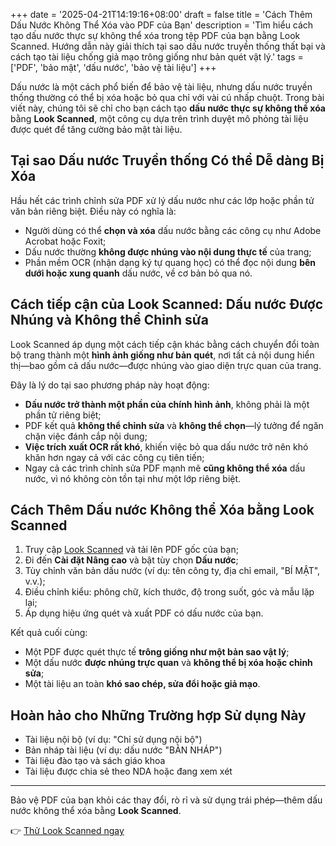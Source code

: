 +++
date = '2025-04-21T14:19:16+08:00'
draft = false
title = 'Cách Thêm Dấu Nước Không Thể Xóa vào PDF của Bạn'
description = 'Tìm hiểu cách tạo dấu nước thực sự không thể xóa trong tệp PDF của bạn bằng Look Scanned. Hướng dẫn này giải thích tại sao dấu nước truyền thống thất bại và cách tạo tài liệu chống giả mạo trông giống như bản quét vật lý.'
tags = ['PDF', 'bảo mật', 'dấu nước', 'bảo vệ tài liệu']
+++

Dấu nước là một cách phổ biến để bảo vệ tài liệu, nhưng dấu nước truyền thống thường có thể bị xóa hoặc bỏ qua chỉ với vài cú nhấp chuột. Trong bài viết này, chúng tôi sẽ chỉ cho bạn cách tạo **dấu nước thực sự không thể xóa** bằng **Look Scanned**, một công cụ dựa trên trình duyệt mô phỏng tài liệu được quét để tăng cường bảo mật tài liệu.

## Tại sao Dấu nước Truyền thống Có thể Dễ dàng Bị Xóa

Hầu hết các trình chỉnh sửa PDF xử lý dấu nước như các lớp hoặc phần tử văn bản riêng biệt. Điều này có nghĩa là:

- Người dùng có thể **chọn và xóa** dấu nước bằng các công cụ như Adobe Acrobat hoặc Foxit;
- Dấu nước thường **không được nhúng vào nội dung thực tế** của trang;
- Phần mềm OCR (nhận dạng ký tự quang học) có thể đọc nội dung **bên dưới hoặc xung quanh** dấu nước, về cơ bản bỏ qua nó.

## Cách tiếp cận của Look Scanned: Dấu nước Được Nhúng và Không thể Chỉnh sửa

Look Scanned áp dụng một cách tiếp cận khác bằng cách chuyển đổi toàn bộ trang thành một **hình ảnh giống như bản quét**, nơi tất cả nội dung hiển thị—bao gồm cả dấu nước—được nhúng vào giao diện trực quan của trang.

Đây là lý do tại sao phương pháp này hoạt động:

- **Dấu nước trở thành một phần của chính hình ảnh**, không phải là một phần tử riêng biệt;
- PDF kết quả **không thể chỉnh sửa** và **không thể chọn**—lý tưởng để ngăn chặn việc đánh cắp nội dung;
- **Việc trích xuất OCR rất khó**, khiến việc bỏ qua dấu nước trở nên khó khăn hơn ngay cả với các công cụ tiên tiến;
- Ngay cả các trình chỉnh sửa PDF mạnh mẽ **cũng không thể xóa** dấu nước, vì nó không còn tồn tại như một lớp riêng biệt.

## Cách Thêm Dấu nước Không thể Xóa bằng Look Scanned

1. Truy cập [Look Scanned](https://lookscanned.io) và tải lên PDF gốc của bạn;
2. Đi đến **Cài đặt Nâng cao** và bật tùy chọn **Dấu nước**;
3. Tùy chỉnh văn bản dấu nước (ví dụ: tên công ty, địa chỉ email, "BÍ MẬT", v.v.);
4. Điều chỉnh kiểu: phông chữ, kích thước, độ trong suốt, góc và mẫu lặp lại;
5. Áp dụng hiệu ứng quét và xuất PDF có dấu nước của bạn.

Kết quả cuối cùng:

- Một PDF được quét thực tế **trông giống như một bản sao vật lý**;
- Một dấu nước **được nhúng trực quan** và **không thể bị xóa hoặc chỉnh sửa**;
- Một tài liệu an toàn **khó sao chép, sửa đổi hoặc giả mạo**.

## Hoàn hảo cho Những Trường hợp Sử dụng Này

- Tài liệu nội bộ (ví dụ: "Chỉ sử dụng nội bộ")
- Bản nháp tài liệu (ví dụ: dấu nước "BẢN NHÁP")
- Tài liệu đào tạo và sách giáo khoa
- Tài liệu được chia sẻ theo NDA hoặc đang xem xét

---

Bảo vệ PDF của bạn khỏi các thay đổi, rò rỉ và sử dụng trái phép—thêm dấu nước không thể xóa bằng **Look Scanned**.

👉 [Thử Look Scanned ngay](https://lookscanned.io) 